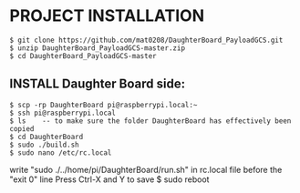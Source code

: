 # PROJECT INSTALLATION
	$ git clone https://github.com/mat0208/DaughterBoard_PayloadGCS.git
	$ unzip DaughterBoard_PayloadGCS-master.zip
	$ cd DaughterBoard_PayloadGCS-master
## INSTALL Daughter Board side:
	$ scp -rp DaughterBoard pi@raspberrypi.local:~
	$ ssh pi@raspberrypi.local
	$ ls    -- to make sure the folder DaughterBoard has effectively been copied
	$ cd DaughterBoard
	$ sudo ./build.sh
	$ sudo nano /etc/rc.local
write "sudo ./../home/pi/DaughterBoard/run.sh" in rc.local file before the "exit 0" line
Press Ctrl-X and Y to save
	$ sudo reboot



